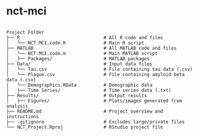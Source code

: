 # nct-mci
<pre>
<code>
Project Folder
├── R                               # All R code and files
│   └── NCT.MCI.code.R              # Main R script
├── MATLAB                          # All MATLAB code and files
│   └── NCT.MCI.code.m              # Main MATLAB script
│   ├── Packages/                   # MATLAB packages
├── Data/                           # Input data files
│   └── Tau.csv                     # File containing tau data (.csv)
│   └── Plaque.csv                  # File containing amyloid beta data (.csv)
│   └── Demographics.RData          # Demographic data
│   ├── Time Series/                # Time series data (.txt)
├── Results/                        # Output results
│   ├── Figures/                    # Plots/images generated from analysis
├── README.md                       # Project overview and instructions
├── .gitignore                      # Excludes large/private files
└── NCT_Project.Rproj               # RStudio project file
</code>
</pre>
